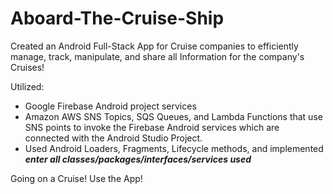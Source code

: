 # Aboard-The-Cruise-Ship


Created an Android Full-Stack App for Cruise companies to efficiently manage, track, manipulate, and share all Information for the company's Cruises!

Utilized:

- Google Firebase Android project services
- Amazon AWS SNS Topics, SQS Queues, and Lambda Functions that use SNS points to invoke the Firebase Android services which are connected with the Android Studio Project. 
- Used Android Loaders, Fragments, Lifecycle methods, and implemented **_enter all classes/packages/interfaces/services used_**

Going on a Cruise! Use the App!
